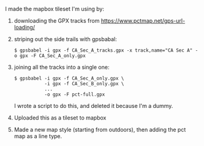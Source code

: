 I made the mapbox tileset I'm using by:

1. downloading the GPX tracks from https://www.pctmap.net/gps-url-loading/

2. striping out the side trails with gpsbabal:

    ```
    $ gpsbabel -i gpx -f CA_Sec_A_tracks.gpx -x track,name="CA Sec A" -o gpx -F CA_Sec_A_only.gpx
    ```

3. joining all the tracks into a single one:

    ```
    $ gpsbabel -i gpx -f CA_Sec_A_only.gpx \
               -i gpx -f CA_Sec_B_only.gpx \
               ...
               -o gpx -F pct-full.gpx
    ```

   I wrote a script to do this, and deleted it because I'm a dummy.

4. Uploaded this as a tileset to mapbox

5. Made a new map style (starting from outdoors), then adding the pct map as a line type.
